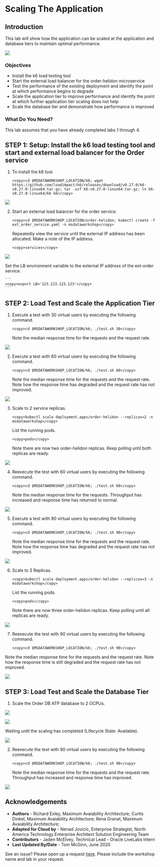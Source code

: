 # Scaling The Application
## Introduction

This lab will show how the application can be scaled at the application and database tiers to maintain optimal performance.

![](images/architecture.png " ")

### Objectives
-   Install the k6 load testing tool
-   Start the external load balancer for the order-helidon microservice
-   Test the performance of the existing deployment and identify the point at which performance begins to degrade
-   Scale the application tier to improve performance and identify the point at which further application tier scaling does not help
-   Scale the database tier and demonstrate how performance is improved

### What Do You Need?

This lab assumes that you have already completed labs 1 through 4.

## **STEP 1**: Setup: Install the k6 load testing tool and start and external load balancer for the Order service

1. To install the k6 tool.

    ```
    <copy>cd $MSDATAWORKSHOP_LOCATION/k6; wget https://github.com/loadimpact/k6/releases/download/v0.27.0/k6-v0.27.0-linux64.tar.gz; tar -xzf k6-v0.27.0-linux64.tar.gz; ln k6-v0.27.0-linux64/k6 k6</copy>
    ```

![](images/install-k6.png " ")

2. Start an external load balancer for the order service.

    ```
    <copy>cd $MSDATAWORKSHOP_LOCATION/order-helidon; kubectl create -f ext_order_service.yaml -n msdataworkshop</copy>
    ```

    Repeatedly view the service until the external IP address has been allocated.  Make a note of the IP address.

    ```
    <copy>services</copy>
    ```

![](images/ext-order-address.png " ")

   Set the LB environment variable to the external IP address of the ext-order service.

    ```
    <copy>export LB='123.123.123.123'</copy>
    ```

## **STEP 2**: Load Test and Scale the Application Tier

1. Execute a test with 30 virtual users by executing the following command.

    ```
    <copy>cd $MSDATAWORKSHOP_LOCATION/k6; ./test.sh 30</copy>
    ```

   Note the median response time for the requests and the request rate.

![](images/30vus1replica.png " ")

2. Execute a test with 60 virtual users by executing the following command.

    ```
    <copy>cd $MSDATAWORKSHOP_LOCATION/k6; ./test.sh 60</copy>
    ```

   Note the median response time for the requests and the request rate.  Note how the response time has degraded and the request rate has not improved.

![](images/60vus1replica.png " ")

3. Scale to 2 service replicas.

    ```
    <copy>kubectl scale deployment.apps/order-helidon --replicas=2 -n msdataworkshop</copy>
    ```

   List the running pods.

    ```
    <copy>pods</copy>
    ```

   Note there are now two order-helidon replicas.  Keep polling until both replicas are ready.

![](images/2replicas.png " ")

4. Reexecute the test with 60 virtual users by executing the following command.

    ```
    <copy>cd $MSDATAWORKSHOP_LOCATION/k6; ./test.sh 60</copy>
    ```

   Note the median response time for the requests.  Throughput has increased and response time has returned to normal.

![](images/60vus2replica.png " ")

5. Execute a test with 90 virtual users by executing the following command.

    ```
    <copy>cd $MSDATAWORKSHOP_LOCATION/k6; ./test.sh 90</copy>
    ```

   Note the median response time for the requests and the request rate.  Note how the response time has degraded and the request rate has not improved.

![](images/90vus2replica.png " ")

6. Scale to 3 Replicas.

    ```
    <copy>kubectl scale deployment.apps/order-helidon --replicas=3 -n msdataworkshop</copy>
    ```

   List the running pods.

    ```
    <copy>pods</copy>
    ```

   Note there are now three order-helidon replicas.  Keep polling until all replicas are ready.

![](images/3replicas.png " ")

7. Reexecute the test with 90 virtual users by executing the following command.

    ```
    <copy>cd $MSDATAWORKSHOP_LOCATION/k6; ./test.sh 90</copy>
    ```

  Note the median response time for the requests and the request rate.  Note how the response time is still degraded and the request rate has not improved.

![](images/90vus3replica1dbocpu.png " ")

## **STEP 3**: Load Test and Scale the Database Tier

1. Scale the Order DB ATP database to 2 OCPUs.

![](images/ScaleTo2dbocpuScreen1.png " ")

![](images/ScaleTo2dbocpuScreen2.png " ")

   Waiting until the scaling has completed (Lifecycle State: Available).

![](images/ScaleTo2dbocpuScreen3.png " ")

2. Reexecute the test with 90 virtual users by executing the following command.

    ```
    <copy>cd $MSDATAWORKSHOP_LOCATION/k6; ./test.sh 90</copy>
    ```

   Note the median response time for the requests and the request rate.  Throughput has increased and response time has improved.

![](images/90vus3replica2dbocpu.png " ")



## Acknowledgements
* **Authors** - Richard Exley, Maximum Avaiability Architecture; Curtis Dinkel, Maximum Avaiability Architecture; Rena Granat, Maximum Avaiability Architecture;
* **Adapted for Cloud by** -  Nenad Jovicic, Enterprise Strategist, North America Technology Enterprise Architect Solution Engineering Team
* **Contributors** - Jaden McElvey, Technical Lead - Oracle LiveLabs Intern
* **Last Updated By/Date** - Tom McGinn, June 2020

See an issue?  Please open up a request [here](https://github.com/oracle/learning-library/issues).   Please include the workshop name and lab in your request.
